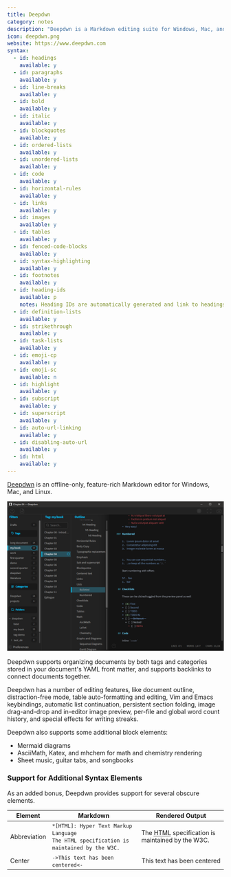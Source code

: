 ```yaml
---
title: Deepdwn
category: notes
description: "Deepdwn is a Markdown editing suite for Windows, Mac, and Linux."
icon: deepdwn.png
website: https://www.deepdwn.com
syntax:
  - id: headings
    available: y
  - id: paragraphs
    available: y
  - id: line-breaks
    available: y
  - id: bold
    available: y
  - id: italic
    available: y
  - id: blockquotes
    available: y
  - id: ordered-lists
    available: y
  - id: unordered-lists
    available: y
  - id: code
    available: y
  - id: horizontal-rules
    available: y
  - id: links
    available: y
  - id: images
    available: y
  - id: tables
    available: y
  - id: fenced-code-blocks
    available: y
  - id: syntax-highlighting
    available: y
  - id: footnotes
    available: y
  - id: heading-ids
    available: p
    notes: Heading IDs are automatically generated and link to headings via autocomplete.
  - id: definition-lists
    available: y
  - id: strikethrough
    available: y
  - id: task-lists
    available: y
  - id: emoji-cp
    available: y
  - id: emoji-sc
    available: n
  - id: highlight
    available: y
  - id: subscript
    available: y
  - id: superscript
    available: y
  - id: auto-url-linking
    available: y
  - id: disabling-auto-url
    available: y
  - id: html
    available: y
---
```


[Deepdwn](https://billiam.itch.io/deepdwn) is an offline-only, feature-rich Markdown editor for Windows, Mac, and Linux.

![Deepdwn application window with panels for filters, file list, document outline and editor](../assets/images/tools/deepdwn.png)

Deepdwn supports organizing documents by both tags and categories stored in your document's YAML front matter, and supports backlinks to connect documents together.

Deepdwn has a number of editing features, like document outline, distraction-free mode, table auto-formatting and editing, Vim and Emacs keybindings, automatic list continuation, persistent section folding, image drag-and-drop and in-editor image preview, per-file and global word count history, and special effects for writing streaks.

Deepdwn also supports some additional block elements:

* Mermaid diagrams
* AsciiMath, Katex, and mhchem for math and chemistry rendering
* Sheet music, guitar tabs, and songbooks

### Support for Additional Syntax Elements

As an added bonus, Deepdwn provides support for several obscure elements.

<table class="table table-bordered" style="font-size: 14px">
  <thead class="thead-light">
    <tr>
      <th>Element</th>
      <th>Markdown</th>
      <th>Rendered Output</th>
    </tr>
  </thead>
  <tbody>
      <tr>
      <td>Abbreviation</td>
      <td><code>*[HTML]: Hyper Text Markup Language</code><br>
      <code>The HTML specification is maintained by the W3C.</code></td>
      <td>The <abbr title="Hyper Text Markup Language">HTML</abbr> specification
is maintained by the W3C.</td>
    </tr>
    <tr>
      <td>Center</td>
      <td><code>-&gt;This text has been centered&lt;-</code></td>
      <td><center>This text has been centered</center></td>
    </tr>
  </tbody>
</table>
